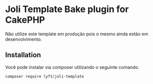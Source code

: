 # Joli Template Bake plugin for CakePHP

Não utilize este template em produção pois o mesmo ainda estão em desenvolvimento.

## Installation

Você pode instalar via composer utilizando o seguinte comando.

```
composer require lyft/joli-template
```
